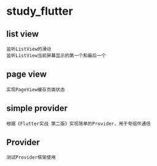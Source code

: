 # study_flutter

## list view

    监听ListView的滑动
    监听ListView当前屏幕显示的第一个和最后一个

## page view

    实现PageView缓存页面状态

## simple provider

    根据《Flutter实战 第二版》实现简单的Provider，用于夸组件通信

## Provider

    测试Provider框架使用

